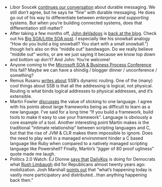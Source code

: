 -   Libor Soucek [continues our
    conversation](http://lsblog.wordpress.com/2007/07/30/epilog-on-durable-message-discussion/)
    about durable messaging. We still don’t agree, but he says he “fine”
    with durable messaging. He does go out of his way to differentiate
    between *enterprise* and *supporting* systems. But when you’re
    building connected systems, does that differentiation still matter?
-   After taking a few months off, [John
    deVadoss](http://blogs.msdn.com/jdevados/) is [back at the
    blog](http://blogs.msdn.com/jdevados/archive/2007/08.aspx). Check
    out his [Big SOA/Little SOA
    post](http://blogs.msdn.com/jdevados/archive/2007/08/02/big-soa-little-soa-soa-in-the-real-world.aspx).
    I especially like his snowball analogy “How do you build a big
    snowball? You start with a small snowball.”) though he’s also on
    this “middle out” bandwagon. Do we really believe “middle out”
    works, or are we just saying it because we know top down and bottom
    up don’t? And John: You’re welcome!
-   Anyone coming to the [Microsoft SOA & Business Process
    Conference](http://www.mssoaandbpconference.com/) this fall? Maybe
    we can have a shindig / blogger dinner / unconference / something?
-   Remus Rusanu [writes
    about](http://blogs.msdn.com/remusrusanu/archive/2007/07/31/dynamic-routing-service.aspx)
    SSB’s dynamic routing. One of the (many) cool things about SSB is
    that all the addressing is logical, not physical. Routing is what
    binds logical addresses to physical addresses, and it’s extensible.
-   Martin Fowler
    [discusses](http://martinfowler.com/bliki/OneLanguage.html) the
    value of sticking to one language. I agree with his points about
    large frameworks being as difficult to learn as a new language. I’ve
    said for a long time “If you build a framework, build tools to make
    it easy to use your framework”. Language is obviously a core example
    of a tool. Another interesting point Martin makes is the traditional
    “intimate relationship” between scripting languages and C, but that
    the rise of JVM & CLR makes them impossible to ignore. Does the need
    to play well in a managed environment hinder a C based language like
    Ruby when compared to a natively managed scripting language like
    Powershell? Finally, Martin’s “jigger of 80 proof ugliness” quote
    made me laugh.
-   Politics 2.0 Watch: EJ Dionne [says
    that](http://www.washingtonpost.com/wp-dyn/content/article/2007/08/02/AR2007080202023.html)
    [DailyKos](http://www.dailykos.com/)
    is doing for Democrats what [Rush
    Limbaugh](http://www.rushlimbaugh.com/) did for Republicans almost
    twenty years ago: mobilization. Josh Marshall [points
    out](http://talkingpointsmemo.com/archives/016166.php) that “what’s
    happening today is vastly more participatory and distributed…than
    anything happening back then.”

